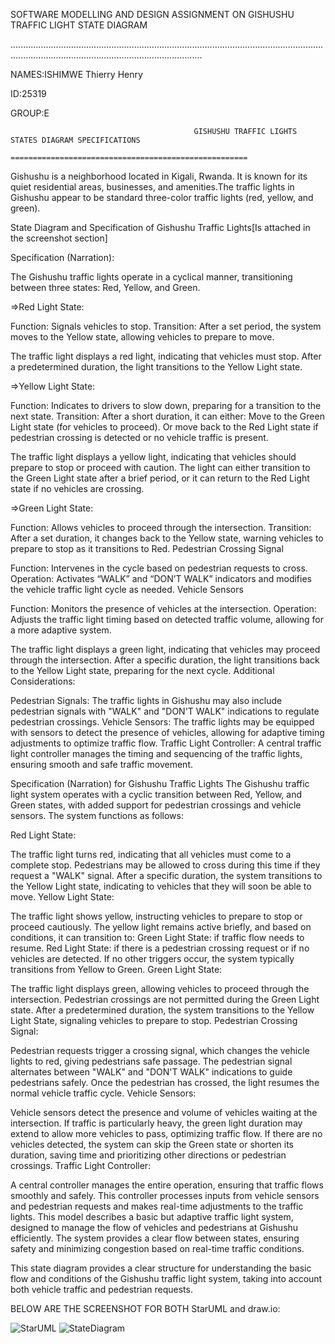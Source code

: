 SOFTWARE MODELLING AND DESIGN ASSIGNMENT ON GISHUSHU TRAFFIC LIGHT STATE DIAGRAM

........................................................................................................................................................................................................

NAMES:ISHIMWE Thierry Henry

ID:25319

GROUP:E

                                             
                                             
                                             GISHUSHU TRAFFIC LIGHTS STATES DIAGRAM SPECIFICATIONS
                                             =====================================================

                                             
Gishushu is a neighborhood located in Kigali, Rwanda. It is known for its quiet residential areas, businesses, and amenities.The traffic lights in Gishushu appear to be standard three-color traffic lights (red, yellow, and green).

State Diagram and Specification of Gishushu Traffic Lights[Is attached in the screenshot section]

Specification (Narration):

The Gishushu traffic lights operate in a cyclical manner, transitioning between three states: Red, Yellow, and Green.

=>Red Light State:

Function: Signals vehicles to stop.
Transition: After a set period, the system moves to the Yellow state, allowing vehicles to prepare to move.

The traffic light displays a red light, indicating that vehicles must stop.
After a predetermined duration, the light transitions to the Yellow Light state.


=>Yellow Light State:

Function: Indicates to drivers to slow down, preparing for a transition to the next state.
Transition: After a short duration, it can either:
Move to the Green Light state (for vehicles to proceed).
Or move back to the Red Light state if pedestrian crossing is detected or no vehicle traffic is present.

The traffic light displays a yellow light, indicating that vehicles should prepare to stop or proceed with caution.
The light can either transition to the Green Light state after a brief period, or it can return to the Red Light state if no vehicles are crossing.


=>Green Light State:

Function: Allows vehicles to proceed through the intersection.
Transition: After a set duration, it changes back to the Yellow state, warning vehicles to prepare to stop as it transitions to Red.
Pedestrian Crossing Signal

Function: Intervenes in the cycle based on pedestrian requests to cross.
Operation: Activates “WALK” and “DON’T WALK” indicators and modifies the vehicle traffic light cycle as needed.
Vehicle Sensors

Function: Monitors the presence of vehicles at the intersection.
Operation: Adjusts the traffic light timing based on detected traffic volume, allowing for a more adaptive system.

The traffic light displays a green light, indicating that vehicles may proceed through the intersection.
After a specific duration, the light transitions back to the Yellow Light state, preparing for the next cycle.
Additional Considerations:

Pedestrian Signals: The traffic lights in Gishushu may also include pedestrian signals with "WALK" and "DON'T WALK" indications to regulate pedestrian crossings.
Vehicle Sensors: The traffic lights may be equipped with sensors to detect the presence of vehicles, allowing for adaptive timing adjustments to optimize traffic flow.
Traffic Light Controller: A central traffic light controller manages the timing and sequencing of the traffic lights, ensuring smooth and safe traffic movement.

                     
Specification (Narration) for Gishushu Traffic Lights
The Gishushu traffic light system operates with a cyclic transition between Red, Yellow, and Green states, with added support for pedestrian crossings and vehicle sensors. The system functions as follows:

Red Light State:

The traffic light turns red, indicating that all vehicles must come to a complete stop.
Pedestrians may be allowed to cross during this time if they request a "WALK" signal.
After a specific duration, the system transitions to the Yellow Light state, indicating to vehicles that they will soon be able to move.
Yellow Light State:

The traffic light shows yellow, instructing vehicles to prepare to stop or proceed cautiously.
The yellow light remains active briefly, and based on conditions, it can transition to:
Green Light State: if traffic flow needs to resume.
Red Light State: if there is a pedestrian crossing request or if no vehicles are detected.
If no other triggers occur, the system typically transitions from Yellow to Green.
Green Light State:

The traffic light displays green, allowing vehicles to proceed through the intersection.
Pedestrian crossings are not permitted during the Green Light state.
After a predetermined duration, the system transitions to the Yellow Light State, signaling vehicles to prepare to stop.
Pedestrian Crossing Signal:

Pedestrian requests trigger a crossing signal, which changes the vehicle lights to red, giving pedestrians safe passage.
The pedestrian signal alternates between "WALK" and "DON'T WALK" indications to guide pedestrians safely.
Once the pedestrian has crossed, the light resumes the normal vehicle traffic cycle.
Vehicle Sensors:

Vehicle sensors detect the presence and volume of vehicles waiting at the intersection.
If traffic is particularly heavy, the green light duration may extend to allow more vehicles to pass, optimizing traffic flow.
If there are no vehicles detected, the system can skip the Green state or shorten its duration, saving time and prioritizing other directions or pedestrian crossings.
Traffic Light Controller:

A central controller manages the entire operation, ensuring that traffic flows smoothly and safely. This controller processes inputs from vehicle sensors and pedestrian requests and makes real-time adjustments to the traffic lights.
This model describes a basic but adaptive traffic light system, designed to manage the flow of vehicles and pedestrians at Gishushu efficiently. The system provides a clear flow between states, ensuring safety and minimizing congestion based on real-time traffic conditions.                                                                              



This state diagram provides a clear structure for understanding the basic flow and conditions of the Gishushu traffic light system, taking into account both vehicle traffic and pedestrian requests.

BELOW ARE THE SCREENSHOT FOR BOTH StarUML and draw.io:

![StarUML](https://github.com/user-attachments/assets/1072058f-61d9-44a3-9114-e5a81bec4f75)
![StateDiagram](https://github.com/user-attachments/assets/b92de8f1-e03d-49af-ae8f-d645a7eb3ab2)
